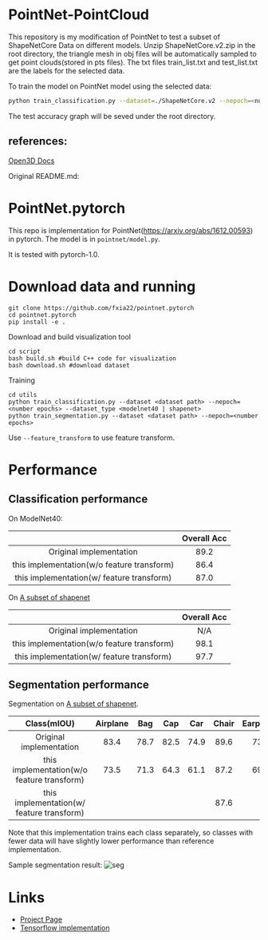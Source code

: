 # PointNet-PointCloud

This repository is my modification of PointNet to test a subset of ShapeNetCore Data on different models. Unzip ShapeNetCore.v2.zip in the root directory, the triangle mesh in obj files will be automatically sampled to get point clouds(stored in pts files). The txt files train_list.txt and test_list.txt are the labels for the selected data.

To train the model on PointNet model using the selected data:
```bash
python train_classification.py --dataset=./ShapeNetCore.v2 --nepoch=<number of epochs> --dataset_type <modelnet40 | shapenet | my_shapenet>
```

The test accuracy graph will be seved under the root directory.

## references:

[Open3D Docs](http://www.open3d.org/docs/release/index.html#)

Original README.md:

# PointNet.pytorch
This repo is implementation for PointNet(https://arxiv.org/abs/1612.00593) in pytorch. The model is in `pointnet/model.py`.

It is tested with pytorch-1.0.

# Download data and running

```
git clone https://github.com/fxia22/pointnet.pytorch
cd pointnet.pytorch
pip install -e .
```

Download and build visualization tool
```
cd script
bash build.sh #build C++ code for visualization
bash download.sh #download dataset
```

Training 
```
cd utils
python train_classification.py --dataset <dataset path> --nepoch=<number epochs> --dataset_type <modelnet40 | shapenet>
python train_segmentation.py --dataset <dataset path> --nepoch=<number epochs> 
```

Use `--feature_transform` to use feature transform.

# Performance

## Classification performance

On ModelNet40:

|  | Overall Acc | 
| :---: | :---: | 
| Original implementation | 89.2 | 
| this implementation(w/o feature transform) | 86.4 | 
| this implementation(w/ feature transform) | 87.0 | 

On [A subset of shapenet](http://web.stanford.edu/~ericyi/project_page/part_annotation/index.html)

|  | Overall Acc | 
| :---: | :---: | 
| Original implementation | N/A | 
| this implementation(w/o feature transform) | 98.1 | 
| this implementation(w/ feature transform) | 97.7 | 

## Segmentation performance

Segmentation on  [A subset of shapenet](http://web.stanford.edu/~ericyi/project_page/part_annotation/index.html).

| Class(mIOU) | Airplane | Bag| Cap|Car|Chair|Earphone|Guitar|Knife|Lamp|Laptop|Motorbike|Mug|Pistol|Rocket|Skateboard|Table
| :---: | :---: | :---: | :---: | :---: | :---: | :---: | :---: | :---: | :---: | :---: | :---: | :---: | :---: | :---: | :---: | :---: | 
| Original implementation |  83.4 | 78.7 | 82.5| 74.9 |89.6| 73.0| 91.5| 85.9| 80.8| 95.3| 65.2| 93.0| 81.2| 57.9| 72.8| 80.6| 
| this implementation(w/o feature transform) | 73.5 | 71.3 | 64.3 | 61.1 | 87.2 | 69.5 | 86.1|81.6| 77.4|92.7|41.3|86.5|78.2|41.2|61.0|81.1|
| this implementation(w/ feature transform) |  |  |  |  | 87.6 |  | | | | | | | | | |81.0|

Note that this implementation trains each class separately, so classes with fewer data will have slightly lower performance than reference implementation.

Sample segmentation result:
![seg](https://raw.githubusercontent.com/fxia22/pointnet.pytorch/master/misc/show3d.png?token=AE638Oy51TL2HDCaeCF273X_-Bsy6-E2ks5Y_BUzwA%3D%3D)

# Links

- [Project Page](http://stanford.edu/~rqi/pointnet/)
- [Tensorflow implementation](https://github.com/charlesq34/pointnet)
